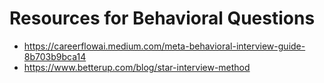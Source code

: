 # Resources for Behavioral Questions
 * https://careerflowai.medium.com/meta-behavioral-interview-guide-8b703b9bca14
 * https://www.betterup.com/blog/star-interview-method
